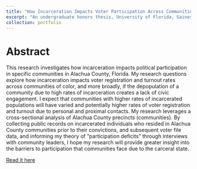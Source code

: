 ```yaml
---
title: "How Incarceration Impacts Voter Participation Across Communities"
excerpt: "An undergraduate honors thesis, University of Florida, Gainesville FL 2021 1<br/><img src='/images/GNV_map.png'>"
collection: portfolio
---
```


**Abstract**
============
This research investigates how incarceration impacts political participation in specific communities in Alachua County, Florida. My research questions explore how incarceration impacts voter registration and turnout rates across communities of color, and more broadly, if the depopulation of a community due to high rates of incarceration creates a lack of civic engagement. I expect that communities with higher rates of incarcerated populations will have varied and potentially higher rates of voter registration and turnout due to personal and proximal contacts. My research leverages a cross-sectional analysis of Alachua County precincts (communities). By collecting public records on incarcerated individuals who resided in Alachua County communities prior to their convictions, and subsequent voter file data, and informing my theory of “participation deficits” through interviews with community leaders, I hope my research will provide greater insight into the barriers to participation that communities face due to the carceral state.

[Read it here](http://s-vargas.github.io/files/thesis.pdf)
